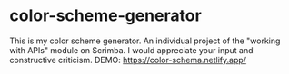 # color-scheme-generator
This is my color scheme generator. An individual project of the "working with APIs" module on Scrimba.
I would appreciate your input and constructive criticism.
DEMO: https://color-schema.netlify.app/
